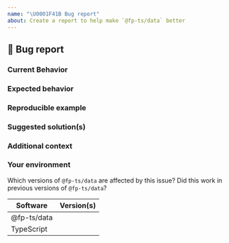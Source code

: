 ```yaml
---
name: "\U0001F41B Bug report"
about: Create a report to help make `@fp-ts/data` better
---
```


## 🐛 Bug report

### Current Behavior

<!-- If applicable, add screenshots to help explain your problem. -->

### Expected behavior

<!-- A clear and concise description of what you expected to happen. -->

### Reproducible example

### Suggested solution(s)

<!-- How could we solve this bug? What changes would need to made to `@fp-ts/data`? -->

### Additional context

<!-- Add any other context about the problem here.  -->

### Your environment

Which versions of `@fp-ts/data` are affected by this issue? Did this work in previous versions of `@fp-ts/data`?

<!-- PLEASE FILL THIS OUT -->

| Software    | Version(s) |
| ----------- | ---------- |
| @fp-ts/data |            |
| TypeScript  |            |
